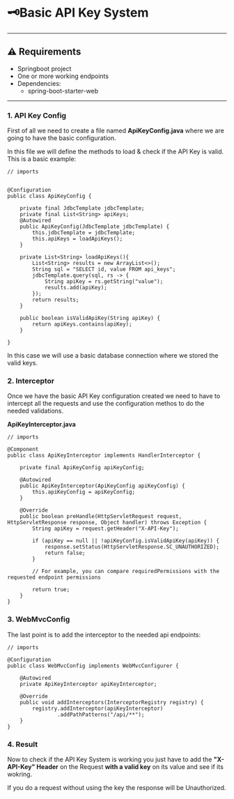 # 🗝️Basic API Key System
---
## ⚠️ Requirements
- Springboot project
- One or more working endpoints
- Dependencies: 
  - spring-boot-starter-web
---

### 1. API Key Config
First of all we need to create a file named **ApiKeyConfig.java** where we are going to have the basic configuration. 

In this file we will define the methods to load & check if the API Key is valid. This is a basic example:

```
// imports


@Configuration
public class ApiKeyConfig {

    private final JdbcTemplate jdbcTemplate;
    private final List<String> apiKeys;
    @Autowired
    public ApiKeyConfig(JdbcTemplate jdbcTemplate) {
        this.jdbcTemplate = jdbcTemplate;
        this.apiKeys = loadApiKeys();
    }

    private List<String> loadApiKeys(){
        List<String> results = new ArrayList<>();
        String sql = "SELECT id, value FROM api_keys";
        jdbcTemplate.query(sql, rs -> {
            String apiKey = rs.getString("value");
            results.add(apiKey);
        });
        return results;
    }

    public boolean isValidApiKey(String apiKey) {
        return apiKeys.contains(apiKey);
    }

}
```
In this case we will use a basic database connection where we stored the valid keys.

### 2. Interceptor
Once we have the basic API Key configuration created we need to have to intercept all the requests and use the configuration methos to do the needed validations.

**ApiKeyInterceptor.java**

```
// imports

@Component
public class ApiKeyInterceptor implements HandlerInterceptor {

    private final ApiKeyConfig apiKeyConfig;

    @Autowired
    public ApiKeyInterceptor(ApiKeyConfig apiKeyConfig) {
        this.apiKeyConfig = apiKeyConfig;
    }

    @Override
    public boolean preHandle(HttpServletRequest request, HttpServletResponse response, Object handler) throws Exception {
        String apiKey = request.getHeader("X-API-Key");

        if (apiKey == null || !apiKeyConfig.isValidApiKey(apiKey)) {
            response.setStatus(HttpServletResponse.SC_UNAUTHORIZED);
            return false;
        }

        // For example, you can compare requiredPermissions with the requested endpoint permissions

        return true;
    }
}
```

### 3. WebMvcConfig
The last point is to add the interceptor to the needed api endpoints:

```
// imports

@Configuration
public class WebMvcConfig implements WebMvcConfigurer {

    @Autowired
    private ApiKeyInterceptor apiKeyInterceptor;

    @Override
    public void addInterceptors(InterceptorRegistry registry) {
        registry.addInterceptor(apiKeyInterceptor)
                .addPathPatterns("/api/**");
    }
}
```

### 4. Result
Now to check if the API Key System is working you just have to add the **"X-API-Key" Header** on the Request **with a valid key** on its value and see if its wokring.

If you do a request without using the key the response will be Unauthorized.

